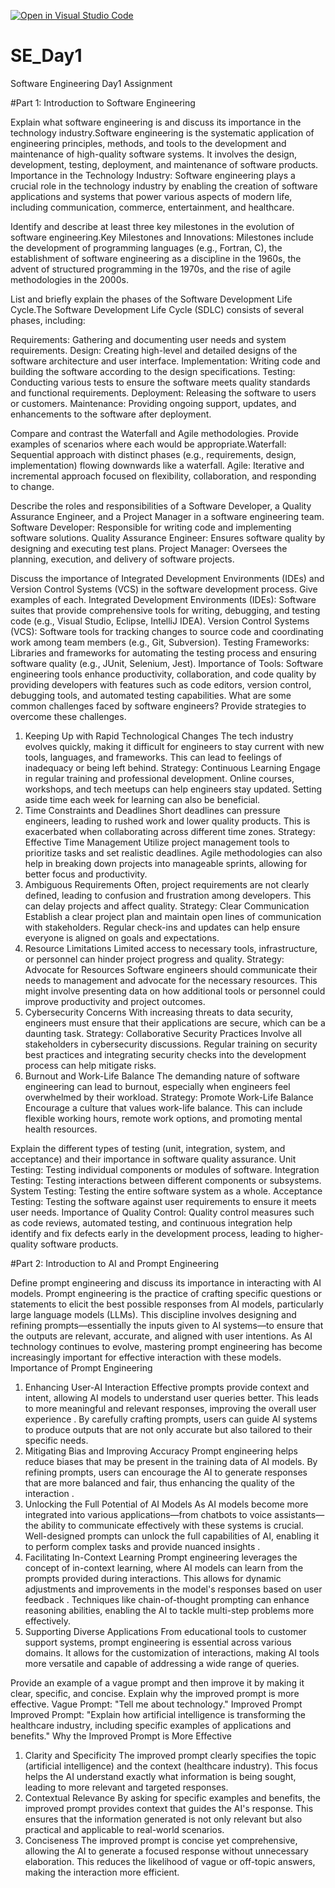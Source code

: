 [![Open in Visual Studio Code](https://classroom.github.com/assets/open-in-vscode-2e0aaae1b6195c2367325f4f02e2d04e9abb55f0b24a779b69b11b9e10269abc.svg)](https://classroom.github.com/online_ide?assignment_repo_id=15628590&assignment_repo_type=AssignmentRepo)
# SE_Day1
Software Engineering Day1 Assignment

#Part 1: Introduction to Software Engineering

Explain what software engineering is and discuss its importance in the technology industry.Software engineering is the systematic application of engineering principles, methods, and tools to the development and maintenance of high-quality software systems. It involves the design, development, testing, deployment, and maintenance of software products. Importance in the Technology Industry: Software engineering plays a crucial role in the technology industry by enabling the creation of software applications and systems that power various aspects of modern life, including communication, commerce, entertainment, and healthcare.


Identify and describe at least three key milestones in the evolution of software engineering.Key Milestones and Innovations: Milestones include the development of programming languages (e.g., Fortran, C), the establishment of software engineering as a discipline in the 1960s, the advent of structured programming in the 1970s, and the rise of agile methodologies in the 2000s.


List and briefly explain the phases of the Software Development Life Cycle.The Software Development Life Cycle (SDLC) consists of several phases, including:

Requirements: Gathering and documenting user needs and system requirements.
Design: Creating high-level and detailed designs of the software architecture and user interface.
Implementation: Writing code and building the software according to the design specifications.
Testing: Conducting various tests to ensure the software meets quality standards and functional requirements.
Deployment: Releasing the software to users or customers.
Maintenance: Providing ongoing support, updates, and enhancements to the software after deployment.


Compare and contrast the Waterfall and Agile methodologies. Provide examples of scenarios where each would be appropriate.Waterfall: Sequential approach with distinct phases (e.g., requirements, design, implementation) flowing downwards like a waterfall.
Agile: Iterative and incremental approach focused on flexibility, collaboration, and responding to change.


Describe the roles and responsibilities of a Software Developer, a Quality Assurance Engineer, and a Project Manager in a software engineering team.
Software Developer: Responsible for writing code and implementing software solutions.
Quality Assurance Engineer: Ensures software quality by designing and executing test plans.
Project Manager: Oversees the planning, execution, and delivery of software projects.


Discuss the importance of Integrated Development Environments (IDEs) and Version Control Systems (VCS) in the software development process. Give examples of each.
Integrated Development Environments (IDEs): Software suites that provide comprehensive tools for writing, debugging, and testing code (e.g., Visual Studio, Eclipse, IntelliJ IDEA).
Version Control Systems (VCS): Software tools for tracking changes to source code and coordinating work among team members (e.g., Git, Subversion).
Testing Frameworks: Libraries and frameworks for automating the testing process and ensuring software quality (e.g., JUnit, Selenium, Jest). Importance of Tools: Software engineering tools enhance productivity, collaboration, and code quality by providing developers with features such as code editors, version control, debugging tools, and automated testing capabilities.
What are some common challenges faced by software engineers? Provide strategies to overcome these challenges.
1. Keeping Up with Rapid Technological Changes
The tech industry evolves quickly, making it difficult for engineers to stay current with new tools, languages, and frameworks. This can lead to feelings of inadequacy or being left behind.
Strategy: Continuous Learning
Engage in regular training and professional development. Online courses, workshops, and tech meetups can help engineers stay updated. Setting aside time each week for learning can also be beneficial.
2. Time Constraints and Deadlines
Short deadlines can pressure engineers, leading to rushed work and lower quality products. This is exacerbated when collaborating across different time zones.
Strategy: Effective Time Management
Utilize project management tools to prioritize tasks and set realistic deadlines. Agile methodologies can also help in breaking down projects into manageable sprints, allowing for better focus and productivity.
3. Ambiguous Requirements
Often, project requirements are not clearly defined, leading to confusion and frustration among developers. This can delay projects and affect quality.
Strategy: Clear Communication
Establish a clear project plan and maintain open lines of communication with stakeholders. Regular check-ins and updates can help ensure everyone is aligned on goals and expectations.
4. Resource Limitations
Limited access to necessary tools, infrastructure, or personnel can hinder project progress and quality.
Strategy: Advocate for Resources
Software engineers should communicate their needs to management and advocate for the necessary resources. This might involve presenting data on how additional tools or personnel could improve productivity and project outcomes.
5. Cybersecurity Concerns
With increasing threats to data security, engineers must ensure that their applications are secure, which can be a daunting task.
Strategy: Collaborative Security Practices
Involve all stakeholders in cybersecurity discussions. Regular training on security best practices and integrating security checks into the development process can help mitigate risks.
6. Burnout and Work-Life Balance
The demanding nature of software engineering can lead to burnout, especially when engineers feel overwhelmed by their workload.
Strategy: Promote Work-Life Balance
Encourage a culture that values work-life balance. This can include flexible working hours, remote work options, and promoting mental health resources.



Explain the different types of testing (unit, integration, system, and acceptance) and their importance in software quality assurance.
Unit Testing: Testing individual components or modules of software.
Integration Testing: Testing interactions between different components or subsystems.
System Testing: Testing the entire software system as a whole.
Acceptance Testing: Testing the software against user requirements to ensure it meets user needs. Importance of Quality Control: Quality control measures such as code reviews, automated testing, and continuous integration help identify and fix defects early in the development process, leading to higher-quality software products.

#Part 2: Introduction to AI and Prompt Engineering


Define prompt engineering and discuss its importance in interacting with AI models.
Prompt engineering is the practice of crafting specific questions or statements to elicit the best possible responses from AI models, particularly large language models (LLMs). This discipline involves designing and refining prompts—essentially the inputs given to AI systems—to ensure that the outputs are relevant, accurate, and aligned with user intentions. As AI technology continues to evolve, mastering prompt engineering has become increasingly important for effective interaction with these models.
Importance of Prompt Engineering
1. Enhancing User-AI Interaction
Effective prompts provide context and intent, allowing AI models to understand user queries better. This leads to more meaningful and relevant responses, improving the overall user experience
. By carefully crafting prompts, users can guide AI systems to produce outputs that are not only accurate but also tailored to their specific needs.
2. Mitigating Bias and Improving Accuracy
Prompt engineering helps reduce biases that may be present in the training data of AI models. By refining prompts, users can encourage the AI to generate responses that are more balanced and fair, thus enhancing the quality of the interaction 
.
3. Unlocking the Full Potential of AI Models
As AI models become more integrated into various applications—from chatbots to voice assistants—the ability to communicate effectively with these systems is crucial. Well-designed prompts can unlock the full capabilities of AI, enabling it to perform complex tasks and provide nuanced insights 
.
4. Facilitating In-Context Learning
Prompt engineering leverages the concept of in-context learning, where AI models can learn from the prompts provided during interactions. This allows for dynamic adjustments and improvements in the model's responses based on user feedback 
. Techniques like chain-of-thought prompting can enhance reasoning abilities, enabling the AI to tackle multi-step problems more effectively.
5. Supporting Diverse Applications
From educational tools to customer support systems, prompt engineering is essential across various domains. It allows for the customization of interactions, making AI tools more versatile and capable of addressing a wide range of queries.


Provide an example of a vague prompt and then improve it by making it clear, specific, and concise. Explain why the improved prompt is more effective.
Vague Prompt: "Tell me about technology."
Improved Prompt
Improved Prompt: "Explain how artificial intelligence is transforming the healthcare industry, including specific examples of applications and benefits."
Why the Improved Prompt is More Effective
1. Clarity and Specificity
The improved prompt clearly specifies the topic (artificial intelligence) and the context (healthcare industry). This focus helps the AI understand exactly what information is being sought, leading to more relevant and targeted responses.
2. Contextual Relevance
By asking for specific examples and benefits, the improved prompt provides context that guides the AI's response. This ensures that the information generated is not only relevant but also practical and applicable to real-world scenarios.
3. Conciseness
The improved prompt is concise yet comprehensive, allowing the AI to generate a focused response without unnecessary elaboration. This reduces the likelihood of vague or off-topic answers, making the interaction more efficient.
